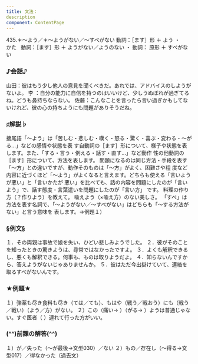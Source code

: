 ```yaml
---
title: 文法：
description
component: ContentPage
---
```



435.＊～よう／＊～ようがない／～すべがない
動詞：［ます］形 ＋ よう ・
    かた  
動詞：［ます］形 ＋ ようがない／ようのない ・
動詞： 原形 ＋ すべがない  
### ♪会話♪
山田：彼はもう少し他人の意見を聞くべきだ。あれでは、アドバイスのしようがないよ。
李 ：自分の能力に自信を持つのはいいけど、少しうぬぼれが過ぎてるね。どうも鼻持ちならない。 佐藤：こんなことを言ったら言い過ぎかもしてないけれど、彼の心の持ちようにも問題がありそうだね。
### ♯解説♭
接尾語「～よう」は「苦しむ・悲しむ・嘆く・怒る・驚く・喜ぶ・変わる・～がる…」などの感情や状態を表 す自動詞の［ます］形について、様子や状態を表します。また、「する・言う・例える・話す・直す…」など動作 性の他動詞の［ます］形について、方法を表します。
問題になるのは同じ方法・手段を表す「～方」との違いですが、動作そのものは「～方」がよく、困難さや程 度など内容に近づくほど「～よう」がよくなると言えます。どちらも使える「言いようが悪い」と「言いかたが 悪い」を比べても、話の内容を問題にしたのが「言いよう」で、話す態度・言葉遣いを問題にしたのが「言い方」 です。
料理の作り方（？作りよう）を教えて。 喩えよう（×喩え方）のない美しさ。
「すべ」は方法を表す名詞で、「～ようがない／～すべがない」はどちらも「～する方法がない」と言う意味を 表します。→例題１）
### §例文§
１．その両親は事故で娘を失い、ひどい悲しみようでした。
２．彼がそのことを知ったときの驚きようは、尋常ではなかったですよ。
３．よくも解釈できるし、悪くも解釈できる。何事も、ものは取りようだよ。
４．知らないんですから、答えようがないじゃありませんか。
５．彼はただ今出掛けていて、連絡を取るすべがないんです。
### ★例題★
１）弾薬も尽き食料も尽き（ては／ても）、もはや（戦う／戦おう）にも（戦う／戦い）（よう／方）がない。
２）この（痛い→ ）（がる→ ）ようは普通じゃない。すぐ医者（ ）連れて行った方がいい。
### (^^)前課の解答(^^)
１）が／失った（～が最後→文型030）／ない
２）もの／存在し（～得る→文型017）／得なかった（過去文）

